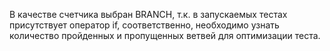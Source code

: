 В качестве счетчика выбран BRANCH, т.к. в запускаемых тестах присутствует оператор if, соответственно, необходимо узнать количество пройденных и пропущенных ветвей для оптимизации теста.
